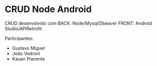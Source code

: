 # CRUD Node Android
 CRUD desenvolvido com BACK: Node/Mysql/Dbeaver FRONT: Android Studio/APIRetrofit

Participantes:
- Gustavo Miguel
- João Vedroni
- Kauan Piacente
